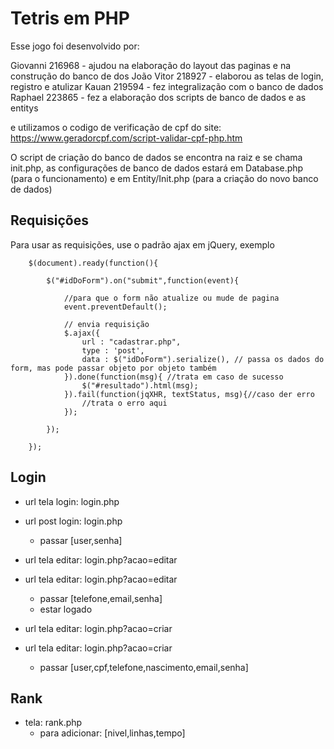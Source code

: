 # Tetris em PHP
Esse jogo foi desenvolvido por:

Giovanni 216968 - ajudou na elaboração do layout das paginas e na construção do banco de dos 
João Vitor 218927 - elaborou as telas de login, registro e atulizar 
Kauan 219594 - fez integralização com o banco de dados
Raphael 223865 - fez a elaboração dos scripts de banco de dados e as entitys

e utilizamos o codigo de verificação de cpf do site: https://www.geradorcpf.com/script-validar-cpf-php.htm

O script de criação do banco de dados se encontra na raiz e se chama init.php, as configurações de banco de dados
estará em Database.php (para o funcionamento) e em Entity/Init.php (para a criação do novo banco de dados)

## Requisições
Para usar as requisições, use o padrão ajax em jQuery, exemplo

        $(document).ready(function(){

            $("#idDoForm").on("submit",function(event){

                //para que o form não atualize ou mude de pagina
                event.preventDefault();

                // envia requisição
                $.ajax({
                    url : "cadastrar.php",
                    type : 'post',
                    data : $("idDoForm").serialize(), // passa os dados do form, mas pode passar objeto por objeto também
                }).done(function(msg){ //trata em caso de sucesso
                    $("#resultado").html(msg);
                }).fail(function(jqXHR, textStatus, msg){//caso der erro
                    //trata o erro aqui
                });

            });
             
        });

## Login
* url tela login: login.php
* url post login: login.php 
    * passar [user,senha]

* url tela editar: login.php?acao=editar
* url tela editar: login.php?acao=editar
    * passar [telefone,email,senha]
    * estar logado

* url tela editar: login.php?acao=criar
* url tela editar: login.php?acao=criar
    * passar [user,cpf,telefone,nascimento,email,senha]

## Rank
* tela: rank.php
    * para adicionar: [nivel,linhas,tempo]